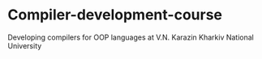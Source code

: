 # Compiler-development-course
Developing compilers for OOP languages at V.N. Karazin Kharkiv National University


